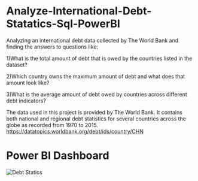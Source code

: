 # Analyze-International-Debt-Statatics-Sql-PowerBI

Analyzing an international debt data collected by The World Bank and finding the answers to questions like:

1)What is the total amount of debt that is owed by the countries listed in the dataset?

2)Which country owns the maximum amount of debt and what does that amount look like?

3)What is the average amount of debt owed by countries across different debt indicators?

The data used in this project is provided by The World Bank. It contains both national and regional debt statistics for several countries across the globe as recorded from 1970 to 2015. https://datatopics.worldbank.org/debt/ids/country/CHN

# Power BI Dashboard

![Debt Statics](https://github.com/nidhiy7/Sales_Insights_Power_Bi/assets/80893000/c52e4444-f705-4778-b3b3-03c3fe464bb9)
